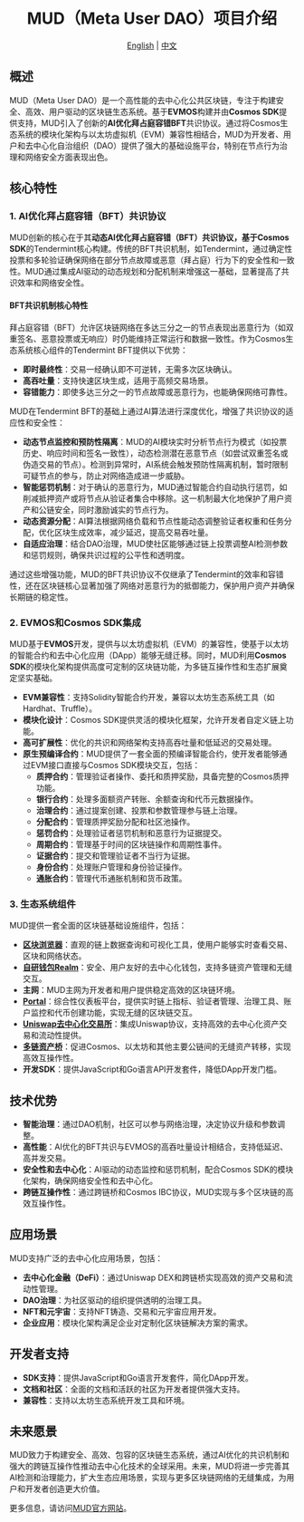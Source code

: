 <div align="center">

# MUD（Meta User DAO）项目介绍

[English](README.md) | [中文](README-cn.md)

</div>

## 概述

MUD（Meta User DAO）是一个高性能的去中心化公共区块链，专注于构建安全、高效、用户驱动的区块链生态系统。基于**EVMOS**构建并由**Cosmos SDK**提供支持，MUD引入了创新的**AI优化拜占庭容错BFT**共识协议。通过将Cosmos生态系统的模块化架构与以太坊虚拟机（EVM）兼容性相结合，MUD为开发者、用户和去中心化自治组织（DAO）提供了强大的基础设施平台，特别在节点行为治理和网络安全方面表现出色。

## 核心特性

### 1. AI优化拜占庭容错（BFT）共识协议
MUD创新的核心在于其**动态AI优化拜占庭容错（BFT）**共识协议，基于**Cosmos SDK**的Tendermint核心构建。传统的BFT共识机制，如Tendermint，通过确定性投票和多轮验证确保网络在部分节点故障或恶意（拜占庭）行为下的安全性和一致性。MUD通过集成AI驱动的动态规划和分配机制来增强这一基础，显著提高了共识效率和网络安全性。

#### BFT共识机制核心特性
拜占庭容错（BFT）允许区块链网络在多达三分之一的节点表现出恶意行为（如双重签名、恶意投票或无响应）时仍能维持正常运行和数据一致性。作为Cosmos生态系统核心组件的Tendermint BFT提供以下优势：
- **即时最终性**：交易一经确认即不可逆转，无需多次区块确认。
- **高吞吐量**：支持快速区块生成，适用于高频交易场景。
- **容错能力**：即使多达三分之一的节点故障或恶意行为，也能确保网络可靠性。

MUD在Tendermint BFT的基础上通过AI算法进行深度优化，增强了共识协议的适应性和安全性：
- **动态节点监控和预防性隔离**：MUD的AI模块实时分析节点行为模式（如投票历史、响应时间和签名一致性），动态检测潜在恶意节点（如尝试双重签名或伪造交易的节点）。检测到异常时，AI系统会触发预防性隔离机制，暂时限制可疑节点的参与，防止对网络造成进一步威胁。
- **智能惩罚机制**：对于确认的恶意行为，MUD通过智能合约自动执行惩罚，如削减抵押资产或将节点从验证者集合中移除。这一机制最大化地保护了用户资产和公链安全，同时激励诚实的节点行为。
- **动态资源分配**：AI算法根据网络负载和节点性能动态调整验证者权重和任务分配，优化区块生成效率，减少延迟，提高交易吞吐量。
- **自适应治理**：结合DAO治理，MUD使社区能够通过链上投票调整AI检测参数和惩罚规则，确保共识过程的公平性和透明度。

通过这些增强功能，MUD的BFT共识协议不仅继承了Tendermint的效率和容错性，还在区块链核心显著加强了网络对恶意行为的抵御能力，保护用户资产并确保长期链的稳定性。

### 2. EVMOS和Cosmos SDK集成
MUD基于**EVMOS**开发，提供与以太坊虚拟机（EVM）的兼容性，使基于以太坊的智能合约和去中心化应用（DApp）能够无缝迁移。同时，MUD利用**Cosmos SDK**的模块化架构提供高度可定制的区块链功能，为多链互操作性和生态扩展奠定坚实基础。

- **EVM兼容性**：支持Solidity智能合约开发，兼容以太坊生态系统工具（如Hardhat、Truffle）。
- **模块化设计**：Cosmos SDK提供灵活的模块化框架，允许开发者自定义链上功能。
- **高可扩展性**：优化的共识和网络架构支持高吞吐量和低延迟的交易处理。
- **原生预编译合约**：MUD提供了一套全面的预编译智能合约，使开发者能够通过EVM接口直接与Cosmos SDK模块交互，包括：
  - **质押合约**：管理验证者操作、委托和质押奖励，具备完整的Cosmos质押功能。
  - **银行合约**：处理多面额资产转账、余额查询和代币元数据操作。
  - **治理合约**：通过提案创建、投票和参数管理参与链上治理。
  - **分配合约**：管理质押奖励分配和社区池操作。
  - **惩罚合约**：处理验证者惩罚机制和恶意行为证据提交。
  - **周期合约**：管理基于时间的区块链操作和周期性事件。
  - **证据合约**：提交和管理验证者不当行为证据。
  - **身份合约**：处理账户管理和身份验证操作。
  - **通胀合约**：管理代币通胀机制和货币政策。

### 3. 生态系统组件
MUD提供一套全面的区块链基础设施组件，包括：
- **[区块浏览器](https://scan.mud.network/)**：直观的链上数据查询和可视化工具，使用户能够实时查看交易、区块和网络状态。
- **[自研钱包Realm](https://mud.network/wallet)**：安全、用户友好的去中心化钱包，支持多链资产管理和无缝交互。
- **主网**：MUD主网为开发者和用户提供稳定高效的区块链环境。
- **[Portal](https://portal.mud.network/)**：综合性仪表板平台，提供实时链上指标、验证者管理、治理工具、账户监控和代币创建功能，实现无缝的区块链交互。
- **[Uniswap去中心化交易所](https://swap.mud.network/)**：集成Uniswap协议，支持高效的去中心化资产交易和流动性提供。
- **[多链资产桥](https://bridge.mud.network/)**：促进Cosmos、以太坊和其他主要公链间的无缝资产转移，实现高效互操作性。
- **开发SDK**：提供JavaScript和Go语言API开发套件，降低DApp开发门槛。

## 技术优势

- **智能治理**：通过DAO机制，社区可以参与网络治理，决定协议升级和参数调整。
- **高性能**：AI优化的BFT共识与EVMOS的高吞吐量设计相结合，支持低延迟、高并发交易。
- **安全性和去中心化**：AI驱动的动态监控和惩罚机制，配合Cosmos SDK的模块化架构，确保网络安全性和去中心化。
- **跨链互操作性**：通过跨链桥和Cosmos IBC协议，MUD实现与多个区块链的高效互操作性。

## 应用场景

MUD支持广泛的去中心化应用场景，包括：
- **去中心化金融（DeFi）**：通过Uniswap DEX和跨链桥实现高效的资产交易和流动性管理。
- **DAO治理**：为社区驱动的组织提供透明的治理工具。
- **NFT和元宇宙**：支持NFT铸造、交易和元宇宙应用开发。
- **企业应用**：模块化架构满足企业对定制化区块链解决方案的需求。

## 开发者支持

- **SDK支持**：提供JavaScript和Go语言开发套件，简化DApp开发。
- **文档和社区**：全面的文档和活跃的社区为开发者提供强大支持。
- **兼容性**：支持以太坊生态系统开发工具和环境。

## 未来愿景

MUD致力于构建安全、高效、包容的区块链生态系统，通过AI优化的共识机制和强大的跨链互操作性推动去中心化技术的全球采用。未来，MUD将进一步完善其AI检测和治理能力，扩大生态应用场景，实现与更多区块链网络的无缝集成，为用户和开发者创造更大价值。

更多信息，请访问[MUD官方网站](https://mud.network)。